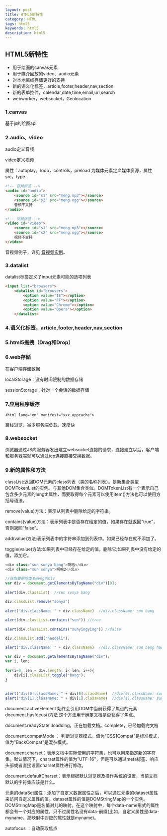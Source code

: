 ```yaml
---
layout: post
title: HTML5新特性
category: HTML
tags: html5
keywords: html5
description: html5
---
```


## HTML5新特性
- 用于绘画的canvas元素
- 用于媒介回放的video、audio元素
- 对本地离线存储更好的支持
- 新的语义化标签，article,footer,header,nav,section
- 新的表单控件，calendar,date,time,email,url,search
- webworker，websocket，Geolocation

### 1.canvas
基于js的绘图api

### 2.audio、video
audio定义音频

video定义视频

属性：autoplay，loop，controls，preload
<source>为媒体元素定义媒体资源，属性src，type

```html
<!-- 音频标签 -->  
<audio id="audio">  
    <source id="s1" src="meng.mp3"></source>  
    <source id="s2" src="meng.ogg"></source>  
    音频不支持  
</audio>  
  
<!-- 视频标签 -->  
<video id="video">  
    <source id="s1" src="meng.mp3"></source>  
    <source id="s2" src="meng.ogg"></source>  
    视频不支持  
</video>  
```
音视频例子，详见 [音视频实例](https://sonya1.github.io/2018/05/21/video-audio-h5.html)。

### 3.datalist
datalist标签定义了input元素可能的选项列表
```html
<input list="browsers">
	<datalist id="browsers">
		<option value="IE"></option>
		<option value="FF"></option>
		<option value="Chrome"></option>
		<option value="Opera"></option>
	</datalist>
```

### 4.语义化标签，article,footer,header,nav,section

### 5.html5拖拽（Drag和Drop）

### 6.web存储
在客户端存储数据

localStorage：没有时间限制的数据存储

sessionStorage：针对一个会话的数据存储

### 7.应用程序缓存
```
<html lang="en" manifest="xxx.appcache">
```
离线浏览，减少服务端负载，速度快

### 8.websocket
浏览器通过JS向服务器发出建立websocket连接的请求，连接建立以后，客户端和服务器端就可以通过tcp连接直接交换数据。

### 9.新的属性和方法
classList:返回DOM元素的class列表（类的名称列表）。是新集合类型DOMTokenList的实例。与其他DOM集合类似。DOMTokenList有一个表示自己包含多少元素的length属性，而要取得每个元素可以使用item()方法也可以使用方括号语法。

remove(value)方法：表示从列表中删除给定的字符串。

contains(value)方法：表示列表中是否存在给定的值，如果存在就返回”true”，否则返回”false”。

add(value)方法:表示列表中的字符串添加到列表中。如果已经存在就不添加了。

toggle(value)方法:如果列表中已经存在给定的值，删除它;如果列表中没有给定的值，添加它。

```javascript
<div class="sun sonya bang">啊哈</div> 
<div class="sun sonya">啊哈2</div> 

//获取要删除类名meng的div  
var div = document.getElementsByTagName("div")[0];  
  
alert(div.classList)  //sun sonya bang  
  
div.classList.remove("sonya")   
  
alert("div.className: " + div.className)  //div.className: sun bang  

alert(div.classList.contains("sun")) //true  
  
alert(div.classList.contains("sunyingying")) //false 

div.classList.add("haodeli");  
  
alert("div.className: " + div.className)  //div.className: sun bang haodeli  

var div = document.getElementsByTagName("div");  
var i, len;  
  
for(i=0, len = div.length; i< len; i++){  
    div[i].classList.toggle("bang");  
}  
  
  
alert("div[0].className: " + div[0].className)  //div[0].className: sun haodeli   
alert("div[1].className: " + div[1].className)  //div[1].className: sun sonya bang
```

document.activeElement  始终会引用DOM中当前获得了焦点的元素
document.hasfocus()方法  这个方法用于确定文档是否获得了焦点。

document.readyState :loadding，正在加载文档。complete，已经加载完文档

document.compatMode ： 判断浏览器模式。值为"CSS1Compat"是标准模式，值为"BackCompat"是混杂模式。

document.charset：表示文档中实际使用的字符集，也可以用来指定新的字符集。默认情况下，charset属性的值为”UTF-16”，但是可以通过meta标签、响应头部或者直接设置charset属性进行修改。

document.defaultCharset：表示根据默认浏览器及操作系统的设置，当前文档默认的字符集应该是什么。

元素的dataSet属性：添加了自定义数据属性之后，可以通过元素的dataset属性来访问自定义属性的值。dataset属性的值是DOMStringMap的一个实例。DOMStringMap是名值对儿的映射。在这个映射中，每个data-name形式的属性都会有一个对应的属性，只不过属性名没有data-前缀(比如，自定义属性是data-myname，那映射中对应的属性就是myname)。

autofocus ：自动获取焦点




